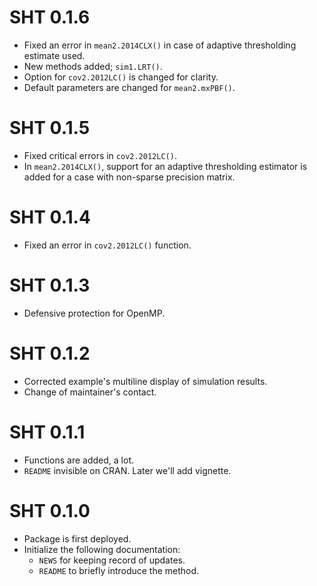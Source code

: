 # SHT 0.1.6

* Fixed an error in `mean2.2014CLX()` in case of adaptive thresholding estimate used.
* New methods added; `sim1.LRT()`.
* Option for `cov2.2012LC()` is changed for clarity.
* Default parameters are changed for `mean2.mxPBF()`.

# SHT 0.1.5

* Fixed critical errors in `cov2.2012LC()`.
* In `mean2.2014CLX()`, support for an adaptive thresholding estimator is added for a case with non-sparse precision matrix.

# SHT 0.1.4

* Fixed an error in `cov2.2012LC()` function.

# SHT 0.1.3

* Defensive protection for OpenMP. 

# SHT 0.1.2

* Corrected example's multiline display of simulation results.
* Change of maintainer's contact.
  
# SHT 0.1.1

* Functions are added, a lot.
* `README` invisible on CRAN. Later we'll add vignette.
  
# SHT 0.1.0

* Package is first deployed.
* Initialize the following documentation:
  - `NEWS` for keeping record of updates.
  - `README` to briefly introduce the method.
